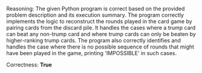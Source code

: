 Reasoning: 
The given Python program is correct based on the provided problem description and its execution summary. The program correctly implements the logic to reconstruct the rounds played in the card game by pairing cards from the discard pile. It handles the cases where a trump card can beat any non-trump card and where trump cards can only be beaten by higher-ranking trump cards. The program also correctly identifies and handles the case where there is no possible sequence of rounds that might have been played in the game, printing 'IMPOSSIBLE' in such cases.

Correctness: **True**